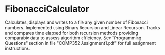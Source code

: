# FibonacciCalculator
Calculates, displays and writes to a file any given number of Fibonacci numbers.
Implemented using Binary Recursion and Linear Recursion.
Tracks and compares time elapsed for both recursion methods providing comparable data to assess algorithm efficiency.
See "Programming Questions" section in file "COMP352 Assignment1.pdf" for full assignment instructions.
